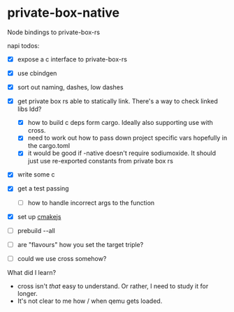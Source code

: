 # private-box-native

Node bindings to private-box-rs

napi todos:
 - [x] expose a c interface to private-box-rs
 - [x] use cbindgen
 - [x] sort out naming, dashes, low dashes
 - [x] get private box rs able to statically link. There's a way to check linked libs ldd?
   - [x] how to build c deps form cargo. Ideally also supporting use with cross.
   - [x] need to work out how to pass down project specific vars hopefully in the cargo.toml
   - [x] it would be good if -native doesn't require sodiumoxide. It should just use re-exported constants from private box rs

 - [x] write some c
 - [x] get a test passing
 
   - [ ] how to handle incorrect args to the function
 - [x] set up [cmakejs](https://stackoverflow.com/questions/31162438/how-can-i-build-rust-code-with-a-c-qt-cmake-project)
 - [ ] prebuild --all 
  - [ ] are "flavours" how you set the target triple?
 - [ ] could we use cross somehow? 

 What did I learn?
 - cross isn't _that_ easy to understand. Or rather, I need to study it for longer.
  - It's not clear to me how / when qemu gets loaded.

